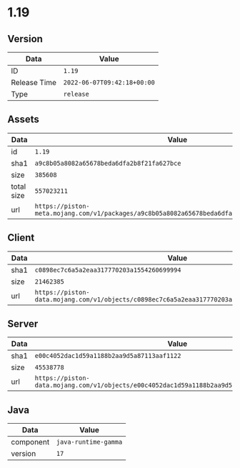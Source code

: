# 1.19

## Version

|**Data**        | **Value**                 |
|----------------|-------------------------|
| ID   | ```1.19```   |
| Release Time   | ```2022-06-07T09:42:18+00:00```   |
| Type   | ```release```   |

## Assets

|**Data**        | **Value**                 |
|----------------|-------------------------|
| id   | ```1.19```   |
| sha1   | ```a9c8b05a8082a65678beda6dfa2b8f21fa627bce```   |
| size   | ```385608```   |
| total size  | ```557023211```  |
| url       | ```https://piston-meta.mojang.com/v1/packages/a9c8b05a8082a65678beda6dfa2b8f21fa627bce/1.19.json``` |

## Client

|**Data**        | **Value**                 |
|----------------|-------------------------|
| sha1   | ```c0898ec7c6a5a2eaa317770203a1554260699994```   |
| size   | ```21462385```   |
| url       | ```https://piston-data.mojang.com/v1/objects/c0898ec7c6a5a2eaa317770203a1554260699994/client.jar``` |

## Server

|**Data**        | **Value**                 |
|----------------|-------------------------|
| sha1   | ```e00c4052dac1d59a1188b2aa9d5a87113aaf1122```   |
| size   | ```45538778```   |
| url       | ```https://piston-data.mojang.com/v1/objects/e00c4052dac1d59a1188b2aa9d5a87113aaf1122/server.jar``` |

## Java

|**Data**        | **Value**                 |
|----------------|-------------------------|
| component   | ```java-runtime-gamma```   |
| version   | ```17```   |